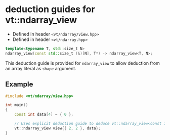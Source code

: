 deduction guides for vt::ndarray_view
=====================================

- Defined in header `<vt/ndarray/view.hpp>`
- Defined in header `<vt/ndarray.hpp>`

```c++
template<typename T, std::size_t N>
ndarray_view(const std::size_t (&)[N], T*) -> ndarray_view<T, N>;
```

This deduction guide is provided for `ndarray_view` to allow deduction from an array literal as `shape` argument.

Example
-------

```c++
#include <vt/ndarray/view.hpp>

int main()
{
    const int data[4] = { 0 };

    // Uses explicit deduction guide to deduce vt::ndarray_view<const int, 2>
    vt::ndarray_view view{{ 2, 2 }, data};
}
```

